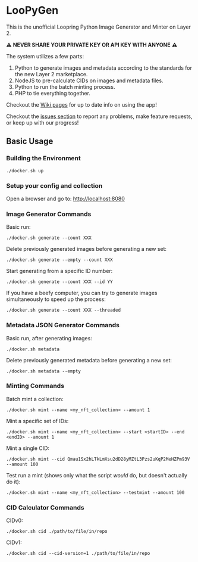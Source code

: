 # LooPyGen

This is the unofficial Loopring Python Image Generator and Minter on Layer 2.

⚠️ **NEVER SHARE YOUR PRIVATE KEY OR API KEY WITH ANYONE** ⚠️

The system utilizes a few parts:

1. Python to generate images and metadata according to the standards for the new Layer 2 marketplace.
2. NodeJS to pre-calculate CIDs on images and metadata files.
3. Python to run the batch minting process.
4. PHP to tie everything together.

Checkout the [Wiki pages](https://github.com/sk33z3r/LooPyGen/wiki/Getting-Started) for up to date info on using the app!

Checkout the [issues section](https://github.com/sk33z3r/LooPyGen/issues) to report any problems, make feature requests, or keep up with our progress!

## Basic Usage

### Building the Environment

```shell
./docker.sh up
```

### Setup your config and collection

Open a browser and go to: [http://localhost:8080](http://localhost:8080)

### Image Generator Commands

Basic run:

```shell
./docker.sh generate --count XXX
```

Delete previously generated images before generating a new set:

```shell
./docker.sh generate --empty --count XXX
```

Start generating from a specific ID number:

```shell
./docker.sh generate --count XXX --id YY
```

If you have a beefy computer, you can try to generate images simultaneously to speed up the process:

```shell
./docker.sh generate --count XXX --threaded
```

### Metadata JSON Generator Commands

Basic run, after generating images:

```shell
./docker.sh metadata
```

Delete previously generated metadata before generating a new set:

```shell
./docker.sh metadata --empty
```

### Minting Commands

Batch mint a collection:

```shell
./docker.sh mint --name <my_nft_collection> --amount 1
```

Mint a specific set of IDs:

```shell
./docker.sh mint --name <my_nft_collection> --start <startID> --end <endID> --amount 1
```

Mint a single CID:

```shell
./docker.sh mint --cid Qmau1Sx2hLTkLmXsu2dD28yMZtL3Pzs2uKqP2MeHZPm93V --amount 100
```

Test run a mint (shows only what the script _would_ do, but doesn't actually do it):

```shell
./docker.sh mint --name <my_nft_collection> --testmint --amount 100
```

### CID Calculator Commands

CIDv0:

```shell
./docker.sh cid ./path/to/file/in/repo
```

CIDv1:

```shell
./docker.sh cid --cid-version=1 ./path/to/file/in/repo
```
